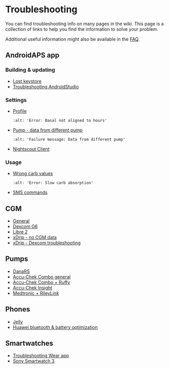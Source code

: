 # Troubleshooting

You can find troubleshooting info on many pages in the wiki. This page is a collection of links to help you find the information to solve your problem.

Additional useful information might also be available in the [FAQ](../Getting-Started/FAQ.md).

## AndroidAPS app

### Building & updating

- [Lost keystore](../Installing-AndroidAPS/troubleshooting_androidstudio.md#lost-keystore)
- [Troubleshooting AndroidStudio](../Installing-AndroidAPS/troubleshooting_androidstudio.md)

### Settings

- [Profile](../Usage/Profiles.md#troubleshooting-profile-errors)

  ```{image} ../images/Screen_DifferentPump.png
  :alt: 'Error: Basal not aligned to hours'
  ```

- [Pump - data from different pump](../Installing-AndroidAPS/update3_0.md#failure-message-data-from-different-pump)

  ```{image} ../images/BasalNotAlignedToHours2.png
  :alt: 'Failure message: Data from different pump'
  ```

- [Nightscout Client](../Usage/Troubleshooting-NSClient.md)

### Usage

- [Wrong carb values](../Usage/COB-calculation.md#detection-of-wrong-cob-values)

  ```{image} ../images/Calculator_SlowCarbAbsorption.png
  :alt: 'Error: Slow carb absorption'
  ```

- [SMS commands](../Children/SMS-Commands.md#troubleshooting)

## CGM

- [General](../Hardware/GeneralCGMRecommendation.md#troubleshooting)
- [Dexcom G6](../Hardware/DexcomG6.md#troubleshooting-g6)
- [Libre 2](../Hardware/Libre2.md#experiences-and-troubleshooting)
- [xDrip - no CGM data](../Configuration/xdrip.md#identify-receiver)
- [xDrip - Dexcom troubleshooting](../Configuration/xdrip.md#troubleshooting-dexcom-g5g6-and-xdrip)

## Pumps

- [DanaRS](../Configuration/DanaRS-Insulin-Pump.md#dana-rs-specific-errors)
- [Accu-Chek Combo general](../Usage/Accu-Chek-Combo-Tips-for-Basic-usage.md)
- [Accu-Chek Combo + Ruffy](../Configuration/Accu-Chek-Combo-Pump.md#why-pairing-with-the-pump-does-not-work-with-the-app-ruffy)
- [Accu-Chek Insight](../Configuration/Accu-Chek-Insight-Pump.md#insight-specific-errors)
- [Medtronic + RileyLink](../Configuration/MedtronicPump.md#what-to-do-if-i-loose-connection-to-rileylink-and-or-pump)

## Phones

- [Jelly](../Usage/jelly.md)
- [Huawei bluetooth & battery optimization](../Usage/huawei.md)

## Smartwatches

- [Troubleshooting Wear app](../Configuration/Watchfaces.md#troubleshooting-the-wear-app)
- [Sony Smartwatch 3](../Usage/SonySW3.md)
